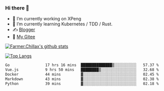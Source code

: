 ### Hi there 👋

- 🔭 I’m currently working on XPeng
- 🌱 I’m currently learning Kubernetes / TDD / Rust.
- ✍️ [Blogger](https://blog.farmer233.top)
- 🤔 [My Gitee](https://gitee.com/Farmer-chong)


[![Farmer.Chillax's github stats](https://github-readme-stats.vercel.app/api?username=FarmerChillax)](https://github.com/anuraghazra/github-readme-stats)

[![Top Langs](https://github-readme-stats.vercel.app/api/top-langs/?username=FarmerChillax&layout=compact&hide=html,css,javascript)](https://github.com/anuraghazra/github-readme-stats)


<a href="https://wakatime.com/@Farmer"> </a>
          <!--START_SECTION:waka-->

```txt
Go                17 hrs 16 mins  ██████████████▒░░░░░░░░░░   57.37 %
Vue.js            9 hrs 50 mins   ████████▒░░░░░░░░░░░░░░░░   32.68 %
Docker            44 mins         ▓░░░░░░░░░░░░░░░░░░░░░░░░   02.45 %
Markdown          43 mins         ▓░░░░░░░░░░░░░░░░░░░░░░░░   02.38 %
Python            39 mins         ▓░░░░░░░░░░░░░░░░░░░░░░░░   02.18 %
```

<!--END_SECTION:waka-->



<!--
**Farmer-chong/Farmer-chong** is a ✨ _special_ ✨ repository because its `README.md` (this file) appears on your GitHub profile.

Here are some ideas to get you started:

- 🔭 I’m currently working on ...
- 🌱 I’m currently learning ...
- 👯 I’m looking to collaborate on ...
- 🤔 I’m looking for help with ...
- 💬 Ask me about ...
- 📫 How to reach me: ...
- 😄 Pronouns: ...
- ⚡ Fun fact: ...
-->
